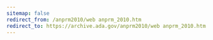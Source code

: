```yaml
---
sitemap: false 
redirect_from: /anprm2010/web anprm_2010.htm 
redirect_to: https://archive.ada.gov/anprm2010/web anprm_2010.htm 
---
```


